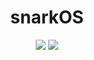 <h1 align="center">snarkOS</h1>

<p align="center">
    <a href="https://travis-ci.com/AleoHQ/snarkOS"><img src="https://img.shields.io/travis/com/AleoHQ/snarkOS/v0.8.0.svg"></a>
    <a href="https://codecov.io/gh/AleoHQ/snarkOS"><img src="https://img.shields.io/codecov/c/github/AleoHQ/snarkOS.svg"></a>
</p>
